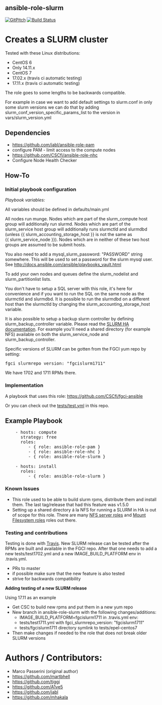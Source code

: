 ansible-role-slurm
------------------
[![GitPitch](https://gitpitch.com/assets/badge.svg)](https://gitpitch.com/CSCfi/ansible-role-slurm/master) 
[![Build Status](https://travis-ci.org/CSCfi/ansible-role-slurm.svg?branch=master)](https://travis-ci.org/CSCfi/ansible-role-slurm)

# Creates a SLURM cluster

Tested with these Linux distributions:
 - CentOS 6
  - Only 14.11.x
 - CentOS 7
  - 17.02.x (travis ci automatic testing)
  - 17.11.x (travis ci automatic testing)

The role goes to some lengths to be backwards compatible.

For example in case we want to add default settings to slurm.conf in only some slurm versions we can do that by adding slurm_conf_version_specific_params_list to the version in vars/slurm\_version.yml

## Dependencies

 - https://github.com/jabl/ansible-role-pam
  - configure PAM - limit access to the compute nodes
 - https://github.com/CSCfi/ansible-role-nhc
  - Configure Node Health Checker

## How-To

### Initial playbook configuration

*Playbook variables:*

All variables should be defined in defaults/main.yml

All nodes run munge. Nodes which are part of the slurm\_compute host
group will additionally run slurmd. Nodes which are part of the
slurm\_service host group will additionally runs slurmctld and
slurmdbd (unless {{ slurm_accounting_storage_host }} is not the same as {{ slurm_service_node }}). Nodes which are in neither of these two host groups are 
assumed to be submit hosts.

You also need to add a mysql\_slurm_password: "PASSWORD" string
somewhere. This will be used to set a password for the slurm mysql
user. See http://docs.ansible.com/ansible/playbooks_vault.html

To add your own nodes and queues define the slurm_nodelist and slurm_partitionlist lists.

You don't have to setup a SQL server with this role, it's here for convenience and if you want to run the SQL on the same node as the slurmctld and slurmdbd.
It is possible to run the slurmdbd on a different host than the slurmctld by changing the slurm_accounting_storage_host variable.

It is also possible to setup a backup slurm controller by defining slurm_backup_controller variable. Please read the [SLURM HA documentation](https://slurm.schedmd.com/quickstart_admin.html#HA). For example you'll need a shared directory (for example NFS) available on both the slurm_service_node and slurm_backup_controller.

Specific versions of SLURM can be gotten from the FGCI yum repo by setting:
<pre>
fgci_slurmrepo_version: "fgcislurm1711"
</pre>

We have 1702 and 1711 RPMs there.

### Implementation

A playbook that uses this role: https://github.com/CSCfi/fgci-ansible

Or you can check out the [tests/test.yml](tests/test.yml) in this repo.

Example Playbook
----------------

<pre>
    - hosts: compute
      strategy: free
      roles:
         - { role: ansible-role-pam }
         - { role: ansible-role-nhc }
         - { role: ansible-role-slurm }

    - hosts: install
      roles:
         - { role: ansible-role-slurm }
</pre>

### Known Issues

 - This role used to be able to build slurm rpms, distribute them and install them. The last tag/release that had this feature was v1.5.0
 - Setting up a shared directory á la NFS for running a SLURM in HA is out of scope for this role. There are many [NFS server roles](https://github.com/CSCfi/ansible-role-nfs) and [Mount Filesystem roles](https://github.com/CSCfi/ansible-role-nfs_mount) roles out there.

### Testing and contributions

Testing is done with [Travis](.travis.yml). New SLURM release can be tested after the RPMs are built and available in the FGCI repo. After that one needs to add a new tests/test1702.yml and a new IMAGE_BUILD_PLATFORM env in .travis.yml.

 - PRs to master
 - if possible make sure that the new feature is also tested
 - strive for backwards compatibility

**Adding testing of a new SLURM release**

Using 17.11 as an example

 - Get CSC to build new rpms and put them in a new yum repo
 - New branch in ansible-role-slurm with the following changes/additions:
   - IMAGE_BUILD_PLATFORM=fgcislurm1711 in .travis.yml env:
   - tests/test1711.yml with fgci_slurmrepo_version: "fgcislurm1711"
   - tests/fgcislurm1711 directory symlink to tests/epel-centos7 
 - Then make changes if needed to the role that does not break older SLURM versions

# Authors / Contributors:

 - Marco Passerini (original author)
 - https://github.com/martbhell
 - https://github.com/tiggi
 - https://github.com/A1ve5
 - https://github.com/jabl
 - https://github.com/mhakala
